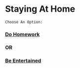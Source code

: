 # Staying At Home
```Choose An Option:```
### [Do Homework](dohomework.md)
### OR
### [Be Entertained](beentertained.md)